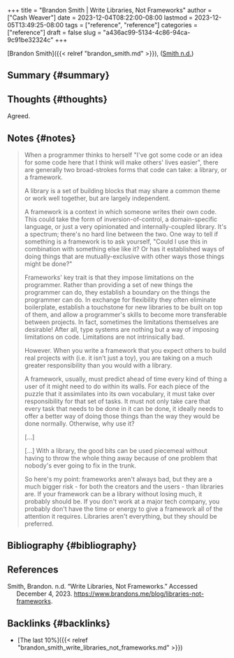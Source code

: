 +++
title = "Brandon Smith | Write Libraries, Not Frameworks"
author = ["Cash Weaver"]
date = 2023-12-04T08:22:00-08:00
lastmod = 2023-12-05T13:49:25-08:00
tags = ["reference", "reference"]
categories = ["reference"]
draft = false
slug = "a436ac99-5134-4c86-94ca-9c91be32324c"
+++

[Brandon Smith]({{< relref "brandon_smith.md" >}}), (<a href="#citeproc_bib_item_1">Smith n.d.</a>)


## Summary {#summary}


## Thoughts {#thoughts}

Agreed.


## Notes {#notes}

> When a programmer thinks to herself "I've got some code or an idea for some code here that I think will make others' lives easier", there are generally two broad-strokes forms that code can take: a library, or a framework.
>
> A library is a set of building blocks that may share a common theme or work well together, but are largely independent.
>
> A framework is a context in which someone writes their own code. This could take the form of inversion-of-control, a domain-specific language, or just a very opinionated and internally-coupled library. It's a spectrum; there's no hard line between the two. One way to tell if something is a framework is to ask yourself, "Could I use this in combination with something else like it? Or has it established ways of doing things that are mutually-exclusive with other ways those things might be done?"
>
> Frameworks' key trait is that they impose limitations on the programmer. Rather than providing a set of new things the programmer can do, they establish a boundary on the things the programmer can do. In exchange for flexibility they often eliminate boilerplate, establish a touchstone for new libraries to be built on top of them, and allow a programmer's skills to become more transferable between projects. In fact, sometimes the limitations themselves are desirable! After all, type systems are nothing but a way of imposing limitations on code. Limitations are not intrinsically bad.
>
> However. When you write a framework that you expect others to build real projects with (i.e. it isn't just a toy), you are taking on a much greater responsibility than you would with a library.
>
> A framework, usually, must predict ahead of time every kind of thing a user of it might need to do within its walls. For each piece of the puzzle that it assimilates into its own vocabulary, it must take over responsibility for that set of tasks. It must not only take care that every task that needs to be done in it can be done, it ideally needs to offer a better way of doing those things than the way they would be done normally. Otherwise, why use it?
>
> [...]
>
> [...] With a library, the good bits can be used piecemeal without having to throw the whole thing away because of one problem that nobody's ever going to fix in the trunk.
>
> So here's my point: frameworks aren't always bad, but they are a much bigger risk - for both the creators and the users - than libraries are. If your framework can be a library without losing much, it probably should be. If you don't work at a major tech company, you probably don't have the time or energy to give a framework all of the attention it requires. Libraries aren't everything, but they should be preferred.


## Bibliography {#bibliography}

## References

<style>.csl-entry{text-indent: -1.5em; margin-left: 1.5em;}</style><div class="csl-bib-body">
  <div class="csl-entry"><a id="citeproc_bib_item_1"></a>Smith, Brandon. n.d. “Write Libraries, Not Frameworks.” Accessed December 4, 2023. <a href="https://www.brandons.me/blog/libraries-not-frameworks">https://www.brandons.me/blog/libraries-not-frameworks</a>.</div>
</div>


## Backlinks {#backlinks}

-   [The last 10%]({{< relref "brandon_smith_write_libraries_not_frameworks.md" >}})
